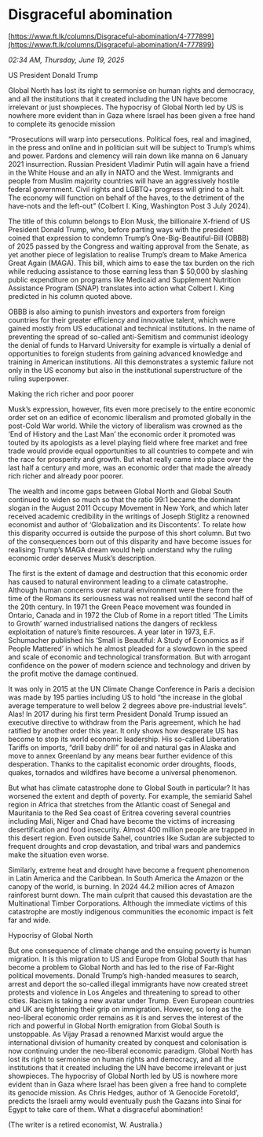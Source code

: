 # Disgraceful abomination

[https://www.ft.lk/columns/Disgraceful-abomination/4-777899](https://www.ft.lk/columns/Disgraceful-abomination/4-777899)

*02:34 AM, Thursday, June 19, 2025*

US President Donald Trump

Global North has lost its right to sermonise on human rights and democracy, and all the institutions that it created including the UN have become irrelevant or just showpieces. The hypocrisy of Global North led by US is nowhere more evident than in Gaza where Israel has been given a free hand to complete its genocide mission

“Prosecutions will warp into persecutions. Political foes, real and imagined, in the press and online and in politician suit will be subject to Trump’s whims and power. Pardons and clemency will rain down like manna on 6 January 2021 insurrection. Russian President Vladimir Putin will again have a friend in the White House and an ally in NATO and the West. Immigrants and people from Muslim majority countries will have an aggressively hostile federal government. Civil rights and LGBTQ+ progress will grind to a halt. The economy will function on behalf of the haves, to the detriment of the have-nots and the left-out” (Colbert I. King, Washington Post 3 July 2024).

The title of this column belongs to Elon Musk, the billionaire X-friend of US President Donald Trump, who, before parting ways with the president coined that expression to condemn Trump’s One-Big-Beautiful-Bill (OBBB) of 2025 passed by the Congress and waiting approval from the Senate, as yet another piece of legislation to realise Trump’s dream to Make America Great Again (MAGA). This bill, which aims to ease the tax burden on the rich while reducing assistance to those earning less than $ 50,000 by slashing public expenditure on programs like Medicaid and Supplement Nutrition Assistance Program (SNAP) translates into action what Colbert I. King predicted in his column quoted above.

OBBB is also aiming to punish investors and exporters from foreign countries for their greater efficiency and innovative talent, which were gained mostly from US educational and technical institutions. In the name of preventing the spread of so-called anti-Semitism and communist ideology the denial of funds to Harvard University for example is virtually a denial of opportunities to foreign students from gaining advanced knowledge and training in American institutions. All this demonstrates a systemic failure not only in the US economy but also in the institutional superstructure of the ruling superpower.

Making the rich richer and poor poorer

Musk’s expression, however, fits even more precisely to the entire economic order set on an edifice of economic liberalism and promoted globally in the post-Cold War world. While the victory of liberalism was crowned as the ‘End of History and the Last Man’ the economic order it promoted was touted by its apologists as a level playing field where free market and free trade would provide equal opportunities to all countries to compete and win the race for prosperity and growth. But what really came into place over the last half a century and more, was an economic order that made the already rich richer and already poor poorer.

The wealth and income gaps between Global North and Global South continued to widen so much so that the ratio 99:1 became the dominant slogan in the August 2011 Occupy Movement in New York, and which later received academic credibility in the writings of Joseph Stiglitz a renowned economist and author of ‘Globalization and its Discontents’. To relate how this disparity occurred is outside the purpose of this short column. But two of the consequences born out of this disparity and have become issues for realising Trump’s MAGA dream would help understand why the ruling economic order deserves Musk’s description.

The first is the extent of damage and destruction that this economic order has caused to natural environment leading to a climate catastrophe. Although human concerns over natural environment were there from the time of the Romans its seriousness was not realised until the second half of the 20th century. In 1971 the Green Peace movement was founded in Ontario, Canada and in 1972 the Club of Rome in a report titled ‘The Limits to Growth’ warned industrialised nations the dangers of reckless exploitation of nature’s finite resources. A year later in 1973, E.F. Schumacher published his ‘Small is Beautiful: A Study of Economics as if People Mattered’ in which he almost pleaded for a slowdown in the speed and scale of economic and technological transformation. But with arrogant confidence on the power of modern science and technology and driven by the profit motive the damage continued.

It was only in 2015 at the UN Climate Change Conference in Paris a decision was made by 195 parties including US to hold “the increase in the global average temperature to well below 2 degrees above pre-industrial levels”. Alas! In 2017 during his first term President Donald Trump issued an executive directive to withdraw from the Paris agreement, which he had ratified by another order this year. It only shows how desperate US has become to stop its world economic leadership. His so-called Liberation Tariffs on imports, “drill baby drill” for oil and natural gas in Alaska and move to annex Greenland by any means bear further evidence of this desperation. Thanks to the capitalist economic order droughts, floods, quakes, tornados and wildfires have become a universal phenomenon.

But what has climate catastrophe done to Global South in particular? It has worsened the extent and depth of poverty. For example, the semiarid Sahel region in Africa that stretches from the Atlantic coast of Senegal and Mauritania to the Red Sea coast of Eritrea covering several countries including Mali, Niger and Chad have become the victims of increasing desertification and food insecurity. Almost 400 million people are trapped in this desert region. Even outside Sahel, countries like Sudan are subjected to frequent droughts and crop devastation, and tribal wars and pandemics make the situation even worse.

Similarly, extreme heat and drought have become a frequent phenomenon in Latin America and the Caribbean. In South America the Amazon or the canopy of the world, is burning. In 2024 44.2 million acres of Amazon rainforest burnt down. The main culprit that caused this devastation are the Multinational Timber Corporations. Although the immediate victims of this catastrophe are mostly indigenous communities the economic impact is felt far and wide.

Hypocrisy of Global North

But one consequence of climate change and the ensuing poverty is human migration. It is this migration to US and Europe from Global South that has become a problem to Global North and has led to the rise of Far-Right political movements. Donald Trump’s high-handed measures to search, arrest and deport the so-called illegal immigrants have now created street protests and violence in Los Angeles and threatening to spread to other cities. Racism is taking a new avatar under Trump. Even European countries and UK are tightening their grip on immigration. However, so long as the neo-liberal economic order remains as it is and serves the interest of the rich and powerful in Global North emigration from Global South is unstoppable. As Vijay Prasad a renowned Marxist would argue the international division of humanity created by conquest and colonisation is now continuing under the neo-liberal economic paradigm. Global North has lost its right to sermonise on human rights and democracy, and all the institutions that it created including the UN have become irrelevant or just showpieces. The hypocrisy of Global North led by US is nowhere more evident than in Gaza where Israel has been given a free hand to complete its genocide mission. As Chris Hedges, author of ‘A Genocide Foretold’, predicts the Israeli army would eventually push the Gazans into Sinai for Egypt to take care of them. What a disgraceful abomination!

(The writer is a retired economist, W. Australia.)

